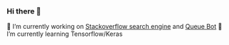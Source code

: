 ### Hi there 👋
 🔭 I’m currently working on [Stackoverflow search engine](https://github.com/TyKo0707/stackoverflow_search) and [Queue Bot](https://github.com/Kirusha3000/QueueBot)
 🌱 I’m currently learning Tensorflow/Keras
<!--
**Kirusha3000/Kirusha3000** is a ✨ _special_ ✨ repository because its `README.md` (this file) appears on your GitHub profile.

Here are some ideas to get you started:

- 🔭 I’m currently working on Stack
- 🌱 I’m currently learning ...
- 👯 I’m looking to collaborate on ...
- 🤔 I’m looking for help with ...
- 💬 Ask me about ...
- 📫 How to reach me: ...
- 😄 Pronouns: ...
- ⚡ Fun fact: ...
-->
